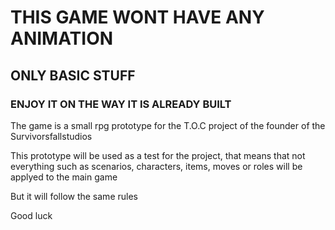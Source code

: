 # THIS GAME WONT HAVE ANY ANIMATION

## ONLY BASIC STUFF

### ENJOY IT ON THE WAY IT IS ALREADY BUILT

The game is a small rpg prototype for the T.O.C project of the founder of the Survivorsfallstudios

This prototype will be used as a test for the project, that means that not everything such as scenarios, characters, items, moves or roles will be applyed to the main game

But it will follow the same rules

Good luck
